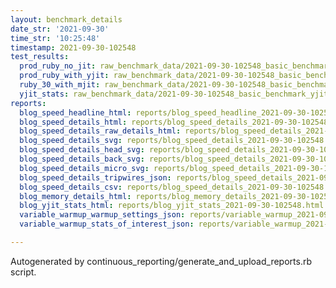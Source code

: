 ```yaml
---
layout: benchmark_details
date_str: '2021-09-30'
time_str: '10:25:48'
timestamp: 2021-09-30-102548
test_results:
  prod_ruby_no_jit: raw_benchmark_data/2021-09-30-102548_basic_benchmark_prod_ruby_no_jit.json
  prod_ruby_with_yjit: raw_benchmark_data/2021-09-30-102548_basic_benchmark_prod_ruby_with_yjit.json
  ruby_30_with_mjit: raw_benchmark_data/2021-09-30-102548_basic_benchmark_ruby_30_with_mjit.json
  yjit_stats: raw_benchmark_data/2021-09-30-102548_basic_benchmark_yjit_stats.json
reports:
  blog_speed_headline_html: reports/blog_speed_headline_2021-09-30-102548.html
  blog_speed_details_html: reports/blog_speed_details_2021-09-30-102548.html
  blog_speed_details_raw_details_html: reports/blog_speed_details_2021-09-30-102548.raw_details.html
  blog_speed_details_svg: reports/blog_speed_details_2021-09-30-102548.svg
  blog_speed_details_head_svg: reports/blog_speed_details_2021-09-30-102548.head.svg
  blog_speed_details_back_svg: reports/blog_speed_details_2021-09-30-102548.back.svg
  blog_speed_details_micro_svg: reports/blog_speed_details_2021-09-30-102548.micro.svg
  blog_speed_details_tripwires_json: reports/blog_speed_details_2021-09-30-102548.tripwires.json
  blog_speed_details_csv: reports/blog_speed_details_2021-09-30-102548.csv
  blog_memory_details_html: reports/blog_memory_details_2021-09-30-102548.html
  blog_yjit_stats_html: reports/blog_yjit_stats_2021-09-30-102548.html
  variable_warmup_warmup_settings_json: reports/variable_warmup_2021-09-30-102548.warmup_settings.json
  variable_warmup_stats_of_interest_json: reports/variable_warmup_2021-09-30-102548.stats_of_interest.json

---
```

Autogenerated by continuous_reporting/generate_and_upload_reports.rb script.
